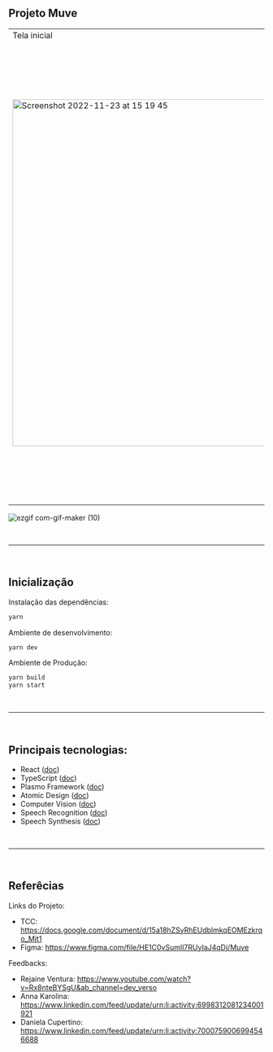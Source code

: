 ## Projeto Muve

<table>
    <tr>
        <td>
           Tela inicial
        </td>
        <td>
           Todas as telas 
        </td>
    </tr>
    <tr>
        <td>
           <img width="682" alt="Screenshot 2022-11-23 at 15 19 45" src="https://user-images.githubusercontent.com/88355379/203620270-66df54d1-fde1-4731-85b2-5daea65dc773.png">
        </td>
        <td>
           <img width="903" alt="Screenshot 2022-11-23 at 15 21 32" src="https://user-images.githubusercontent.com/88355379/203620581-cc393446-3c25-4089-ade8-03c7525039ed.png">
        </td>
    </tr>
</table>

![ezgif com-gif-maker (10)](https://user-images.githubusercontent.com/88355379/205695254-d23bb377-e28b-4521-9269-b6c6422cb94b.gif)


<br/> 

---- 

<br/>

## Inicialização

Instalação das dependências: 
```bash
yarn
```

Ambiente de desenvolvimento:
```bash
yarn dev
```

Ambiente de Produção:
```bash
yarn build
yarn start
```

<br/> 

---- 

<br/>


## Principais tecnologias:
- React ([doc](https://reactjs.org))
- TypeScript ([doc](https://www.typescriptlang.org/docs))
- Plasmo Framework ([doc](https://docs.plasmo.com))
- Atomic Design ([doc](https://atomicdesign.bradfrost.com))
- Computer Vision ([doc](https://learn.ml5js.org))
- Speech Recognition ([doc](https://developer.mozilla.org/en-US/docs/Web/API/SpeechRecognition))
- Speech Synthesis ([doc](https://developer.mozilla.org/en-US/docs/Web/API/SpeechSynthesis))


<br/> 

---- 

<br/>


## Referêcias

Links do Projeto:
- TCC: https://docs.google.com/document/d/15a18hZSyRhEUdblmkqEOMEzkrqo_Mjt1
- Figma: https://www.figma.com/file/HE1C0vSumIl7RUyIaJ4qDj/Muve

Feedbacks:
- Rejaine Ventura: https://www.youtube.com/watch?v=Rx8nteBYSgU&ab_channel=dev_verso
- Anna Karolina: https://www.linkedin.com/feed/update/urn:li:activity:6998312081234001921
- Daniela Cupertino: https://www.linkedin.com/feed/update/urn:li:activity:7000759006994546688
